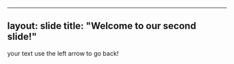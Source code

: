
---
layout: slide
title: "Welcome to our second slide!"
---
your text
use the left arrow to go back!
